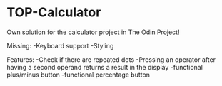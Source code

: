 # TOP-Calculator
Own solution for the calculator project in The Odin Project!

Missing:
-Keyboard support
-Styling

Features:
-Check if there are repeated dots
-Pressing an operator after having a second operand returns a result in the display
-functional plus/minus button
-functional percentage button
